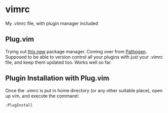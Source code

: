 # vimrc
My .vimrc file, with plugin manager included

## Plug.vim
Trying out [this new](https://github.com/junegunn/vim-plug "Plug.vim") package manager. Coming over from [Pathogen](https://github.com/tpope/vim-pathogen "Pathogen.vim"). Supposed to be able to version control all your plugins with just your .vimrc file, and keep them updated too. Works well so far.

## Plugin Installation with Plug.vim
Once the .vimrc is put in home directory (or any other suitable place), open up vim, and execute the command:
```vim
:PlugInstall
```
